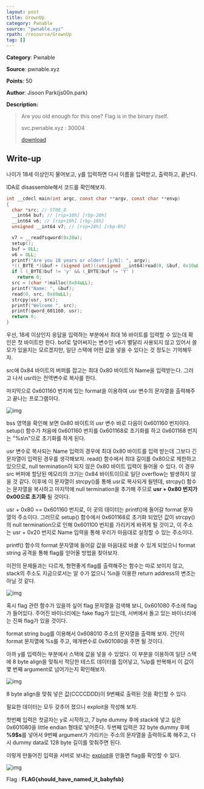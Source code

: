 ```yaml
---
layout: post
title: GrownUp
category: Pwnable
source: "pwnable.xyz"
rpath: /resource/GrownUp
tag: []
---
```


**Category**: Pwnable

**Source**: pwnable.xyz

**Points**: 50

**Author**: Jisoon Park(js00n.park)

**Description:** 

> Are you old enough for this one? Flag is in the binary itself.
> 
> svc.pwnable.xyz : 30004
> 
> [download]({{site.github.master}}{{page.rpath}}/GrownUpRedist)

## Write-up

나이가 18세 이상인지 물어보고, y를 입력하면 다시 이름을 입력받고, 출력하고, 끝난다.

IDA로 disassemble해서 코드를 확인해보자.

```c
int __cdecl main(int argc, const char **argv, const char **envp)
{
  char *src; // ST08_8
  __int64 buf; // [rsp+10h] [rbp-20h]
  __int64 v6; // [rsp+18h] [rbp-18h]
  unsigned __int64 v7; // [rsp+28h] [rbp-8h]

  v7 = __readfsqword(0x28u);
  setup();
  buf = 0LL;
  v6 = 0LL;
  printf("Are you 18 years or older? [y/N]: ", argv);
  *((_BYTE *)&buf + (signed int)((unsigned __int64)read(0, &buf, 0x10uLL) - 1)) = 0;
  if ( (_BYTE)buf != 'y' && (_BYTE)buf != 'Y' )
    return 0;
  src = (char *)malloc(0x84uLL);
  printf("Name: ", &buf);
  read(0, src, 0x80uLL);
  strcpy(usr, src);
  printf("Welcome ", src);
  printf(qword_601160, usr);
  return 0;
}
```
우선, 18세 이상인지 응답을 입력하는 부분에서 최대 16 바이트를 입력할 수 있는데 확인은 첫 바이트만 한다. bof로 덮어써지는 변수인 v6가 별달리 사용되지 않고 있어서 쓸모가 있을지는 모르겠지만, 일단 스택에 어떤 값을 넣을 수 있다는 것 정도는 기억해두자.

src에 0x84 바이트의 버퍼를 잡고는 최대 0x80 바이트의 Name을 입력받는다. 그러고 나서 usr라는 전역변수로 복사를 한다.

마지막으로 0x601160 번지에 있는 format을 이용하여 usr 변수의 문자열을 출력해주고 끝나는 프로그램이다.

![img]({{page.rpath|prepend:site.baseurl}}/bss.png)

bss 영역을 확인해 보면 0x80 바이트의 usr 변수 바로 다음이 0x601160 번지이다. setup() 함수가 처음에 0x601160 번지를 0x601168로 초기화를 하고 0x601168 번지는 "%s\n"으로 초기화를 하게 된다.

usr 변수로 복사되는 Name 입력의 경우에 최대 0x80 바이트를 입력 받는데 그보다 긴 문자열이 입력된 경우를 생각해보자.
read() 함수에서 최대 길이를 0x80으로 제한하고 있으므로, null termination이 되지 않은 0x80 바이트 입력이 들어올 수 있다. 이 경우 src 버퍼에 할당된 메모리의 크기는 0x84 바이트이므로 일단 overflow는 발생하지 않을 것 같다. 이후에 이 문자열이 strcpy()를 통해 usr로 복사되게 될텐데, strcpy() 함수는 문자열을 복사하고 마지막에 null termination을 추가해 주므로 **usr + 0x80 번지가 0x00으로 초기화** 될 것이다.

usr + 0x80 == 0x601160 번지로, 이 곳의 데이터는 printf()에 들어갈 format 문자열의 주소이다. 그러므로 setup() 함수에서 0x601168로 초기화 되었던 값이 strcpy()의 null termination으로 인해 0x601100 번지를 가리키게 바뀌게 될 것이고, 이 주소는 usr + 0x20 번지로 Name 입력을 통해 우리가 마음대로 설정할 수 있는 주소이다.

printf() 함수의 format 문자열에 들어갈 값을 마음대로 바꿀 수 있게 되었으니 format string 공격을 통해 flag를 얻어올 방법을 찾아보자.

이전의 문제들과는 다르게, 형편좋게 flag를 출력해주는 함수는 따로 보이지 않고, stack의 주소도 지금으로서는 알 수가 없으니 %n을 이용한 return address의 변조는 아닐 것 같다.

![img]({{page.rpath|prepend:site.baseurl}}/flag_in_memory.png)

혹시 flag 관련 함수가 있을까 싶어 flag 문자열을 검색해 보니, 0x601080 주소에 flag가 들어있다. 주어진 바이너리에는 fake flag가 있는데, 서버에서 돌고 있는 바이너리에는 진짜 flag가 있을 것이다.

format string bug를 이용해서 0x608010 주소의 문자열을 출력해 보자. 간단히 format 문자열에 %s를 주고, 매개변수로 0x601080을 주면 될 것이다.

아까 y를 입력하는 부분에서 스택에 값을 넣을 수 있었다. 이 부분을 이용하여 일단 스택에 8 byte align을 맞춰서 적당한 테스트 데이터를 집어넣고, %lp를 반복해서 이 값이 몇 번째 argument로 넘어가는지 확인해보자.

![img]({{page.rpath|prepend:site.baseurl}}/test.png)

8 byte align을 맞춰 넣은 값(CCCCDDD)이 9번째로 출력된 것을 확인할 수 있다.

필요한 데이터는 모두 갖추어 졌으니 exploit을 작성해 보자.

첫번째 입력은 첫글자는 y로 시작하고, 7 byte dummy 후에 stack에 넣고 싶은 0x601080을 little endian 형태로 넣어준다.
두번째 입력은 32 byte dummy 후에 **%9$s**를 넣어서 9번째 argument가 가리키는 주소의 문자열을 출력하도록 해주고, 다시 dummy data로 128 byte 길이를 맞춰주면 된다.

이렇게 만들어진 입력을 서버로 보내는 [exploit]({{site.github.master}}{{page.rpath}}/ex.py)을 만들면 flag를 확인할 수 있다.

![img]({{page.rpath|prepend:site.baseurl}}/flag.png)

Flag : **FLAG{should_have_named_it_babyfsb}**

